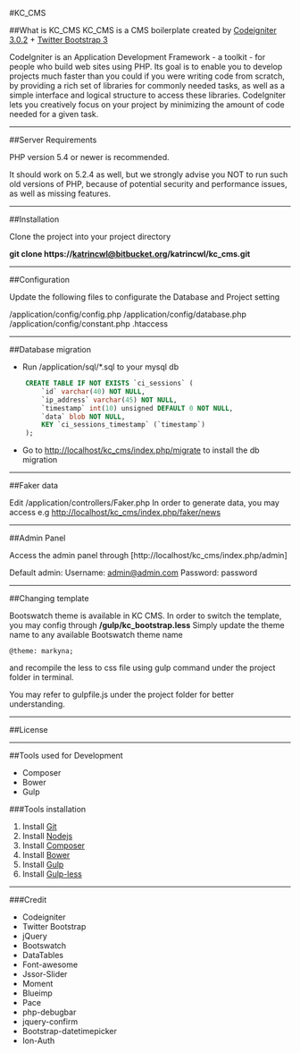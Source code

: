 #KC_CMS

##What is KC_CMS
KC_CMS is a CMS boilerplate created by [Codeigniter 3.0.2](http://www.codeigniter.com/user_guide/) + [Twitter Bootstrap 3](http://getbootstrap.com/css/)

CodeIgniter is an Application Development Framework - a toolkit - for people
who build web sites using PHP. Its goal is to enable you to develop projects
much faster than you could if you were writing code from scratch, by providing
a rich set of libraries for commonly needed tasks, as well as a simple
interface and logical structure to access these libraries. CodeIgniter lets
you creatively focus on your project by minimizing the amount of code needed
for a given task.

* * *
##Server Requirements

PHP version 5.4 or newer is recommended.

It should work on 5.2.4 as well, but we strongly advise you NOT to run
such old versions of PHP, because of potential security and performance
issues, as well as missing features.

* * *
##Installation

Clone the project into your project directory

**git clone https://katrincwl@bitbucket.org/katrincwl/kc_cms.git**

* * *
##Configuration

Update the following files to configurate the Database and Project setting

/application/config/config.php
/application/config/database.php
/application/config/constant.php
.htaccess


* * *
##Database migration

- Run /application/sql/*.sql to your mysql db
```sql
	CREATE TABLE IF NOT EXISTS `ci_sessions` (
        `id` varchar(40) NOT NULL,
        `ip_address` varchar(45) NOT NULL,
        `timestamp` int(10) unsigned DEFAULT 0 NOT NULL,
        `data` blob NOT NULL,
        KEY `ci_sessions_timestamp` (`timestamp`)
	);
```

- Go to [http://localhost/kc_cms/index.php/migrate](http://localhost/kc_cms/index.php/migrate) to install the db migration 


* * *
##Faker data

Edit /application/controllers/Faker.php 
In order to generate data, you may access
e.g [http://localhost/kc_cms/index.php/faker/news](http://localhost/kc_cms/index.php/faker/news)

* * *
##Admin Panel

Access the admin panel through 
[http://localhost/kc_cms/index.php/admin]

Default admin:
Username: admin@admin.com
Password: password

* * *
##Changing template

Bootswatch theme is available in KC CMS.
In order to switch the template, you may config through 
**/gulp/kc_bootstrap.less**
Simply update the theme name to any available Bootswatch theme name
```less
@theme: markyna;
```
and recompile the less to css file using gulp command under the project folder in terminal. 

You may refer to gulpfile.js under the project folder for better understanding.



* * *
##License

* * *
##Tools used for Development
- Composer
- Bower
- Gulp

###Tools installation
1. Install [Git](https://git-scm.com/downloads)
2. Install [Nodejs](https://github.com/npm/npm)
3. Install [Composer](https://getcomposer.org/)
4. Install [Bower](http://bower.io/)
5. Install [Gulp](https://github.com/gulpjs/gulp/blob/master/docs/getting-started.md)
6. Install [Gulp-less](https://github.com/plus3network/gulp-less)

* * *
###Credit
- Codeigniter
- Twitter Bootstrap
- jQuery
- Bootswatch
- DataTables
- Font-awesome
- Jssor-Slider
- Moment
- Blueimp
- Pace
- php-debugbar
- jquery-confirm
- Bootstrap-datetimepicker
- Ion-Auth
